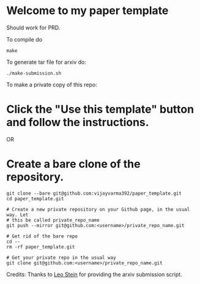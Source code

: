 # Welcome to my paper template

Should work for PRD.

To compile do
```shell
make
```

To generate tar file for arxiv do:
```shell
./make-submission.sh
```

To make a private copy of this repo:
# Click the "Use this template" button and follow the instructions.

OR

# Create a bare clone of the repository.
```
git clone --bare git@github.com:vijayvarma392/paper_template.git
cd paper_template.git

# Create a new private repository on your Github page, in the usual way. Let
# this be called private_repo_name
git push --mirror git@github.com:<username>/private_repo_name.git

# Get rid of the bare repo
cd --
rm -rf paper_template.git

# Get your private repo in the usual way
git clone git@github.com:<username>/private_repo_name.git
```

Credits: Thanks to [Leo Stein](https://duetosymmetry.com/) for providing the
arxiv submission script.

